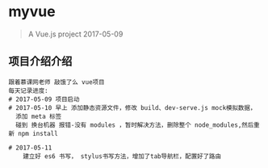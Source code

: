 # myvue

> A Vue.js project  2017-05-09

## 项目介绍介绍

```		
跟着慕课网老师 敲饿了么 vue项目
每天记录进度:
# 2017-05-09 项目启动
# 2017-05-10 早上 添加静态资源文件，修改 build、dev-serve.js mock模拟数据，
  添加 meta 标签 
  碰到 换台机器 报错-没有 modules ，暂时解决方法，删除整个 node_modules,然后重新 npm install

# 2017-05-11
	建立好 es6 书写， stylus书写方法，增加了tab导航栏，配置好了路由

```
